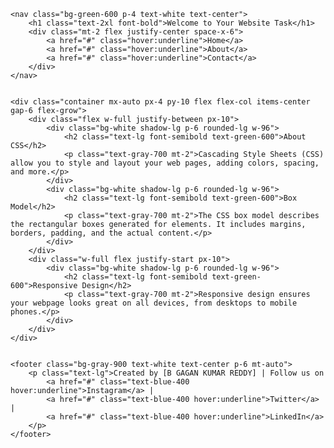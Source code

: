 <!DOCTYPE html>
<html lang="en">
<head>
    <meta charset="UTF-8">
    <meta name="viewport" content="width=device-width, initial-scale=1.0">
    <title>Website Task</title>
    <script src="https://cdn.tailwindcss.com"></script>
</head>
<body class="bg-gray-100 flex flex-col min-h-screen">
    
    <nav class="bg-green-600 p-4 text-white text-center">
        <h1 class="text-2xl font-bold">Welcome to Your Website Task</h1>
        <div class="mt-2 flex justify-center space-x-6">
            <a href="#" class="hover:underline">Home</a>
            <a href="#" class="hover:underline">About</a>
            <a href="#" class="hover:underline">Contact</a>
        </div>
    </nav>
    
    
    <div class="container mx-auto px-4 py-10 flex flex-col items-center gap-6 flex-grow">
        <div class="flex w-full justify-between px-10">
            <div class="bg-white shadow-lg p-6 rounded-lg w-96">
                <h2 class="text-lg font-semibold text-green-600">About CSS</h2>
                <p class="text-gray-700 mt-2">Cascading Style Sheets (CSS) allow you to style and layout your web pages, adding colors, spacing, and more.</p>
            </div>
            <div class="bg-white shadow-lg p-6 rounded-lg w-96">
                <h2 class="text-lg font-semibold text-green-600">Box Model</h2>
                <p class="text-gray-700 mt-2">The CSS box model describes the rectangular boxes generated for elements. It includes margins, borders, padding, and the actual content.</p>
            </div>
        </div>
        <div class="w-full flex justify-start px-10">
            <div class="bg-white shadow-lg p-6 rounded-lg w-96">
                <h2 class="text-lg font-semibold text-green-600">Responsive Design</h2>
                <p class="text-gray-700 mt-2">Responsive design ensures your webpage looks great on all devices, from desktops to mobile phones.</p>
            </div>
        </div>
    </div>
    
    
    <footer class="bg-gray-900 text-white text-center p-6 mt-auto">
        <p class="text-lg">Created by [B GAGAN KUMAR REDDY] | Follow us on 
            <a href="#" class="text-blue-400 hover:underline">Instagram</a> |
            <a href="#" class="text-blue-400 hover:underline">Twitter</a> |
            <a href="#" class="text-blue-400 hover:underline">LinkedIn</a>
        </p>
    </footer>
</body>
</html>
